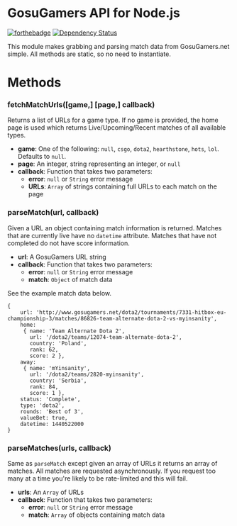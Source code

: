 # GosuGamers API for Node.js
[![forthebadge](http://forthebadge.com/images/badges/no-ragrets.svg)](http://forthebadge.com)
[![Dependency Status](https://david-dm.org/rannmann/node-gosugamers-api.svg)](https://david-dm.org/rannmann/node-gosugamers-api)

This module makes grabbing and parsing match data from GosuGamers.net simple.  All methods are static, so no need to instantiate.


# Methods

### fetchMatchUrls([game,] [page,] callback)
Returns a list of URLs for a game type.  If no game is provided, the home page is used which returns Live/Upcoming/Recent matches of all available types.

- **game**: One of the following: `null`, `csgo`, `dota2`, `hearthstone`, `hots`, `lol`.  Defaults to `null`.
- **page**: An integer, string representing an integer, or `null`
- **callback**: Function that takes two parameters:
  - **error**: `null` or `String` error message
  - **URLs**: `Array` of strings containing full URLs to each match on the page



### parseMatch(url, callback)
Given a URL an object containing match information is returned.  Matches that are currently live have no `datetime` attribute.  Matches that have not completed do not have score information.

- **url**: A GosuGamers URL string
- **callback**: Function that takes two parameters:
  - **error**: `null` or `String` error message
  - **match**: `Object` of match data

See the example match data below.

    {
        url: 'http://www.gosugamers.net/dota2/tournaments/7331-hitbox-eu-championship-3/matches/86826-team-alternate-dota-2-vs-myinsanity',
        home:
         { name: 'Team Alternate Dota 2',
           url: '/dota2/teams/12074-team-alternate-dota-2',
           country: 'Poland',
           rank: 62,
           score: 2 },
        away:
         { name: 'mYinsanity',
           url: '/dota2/teams/2820-myinsanity',
           country: 'Serbia',
           rank: 84,
           score: 1 },
        status: 'Complete',
        type: 'dota2',
        rounds: 'Best of 3',
        valueBet: true,
        datetime: 1440522000
    }



### parseMatches(urls, callback)
Same as `parseMatch` except given an array of URLs it returns an array of matches.  All matches are requested asynchronously.  If you request too many at a time you're likely to be rate-limited and this will fail.

- **urls**: An `Array` of URLs
- **callback**: Function that takes two parameters:
  - **error**: `null` or `String` error message
  - **match**: `Array` of objects containing match data
